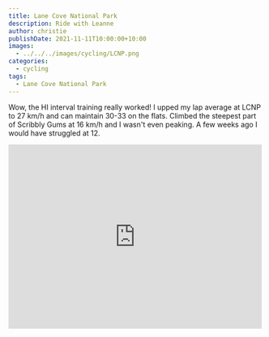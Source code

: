 ```yaml
---
title: Lane Cove National Park
description: Ride with Leanne
author: christie
publishDate: 2021-11-11T10:00:00+10:00
images:
  - ../../../images/cycling/LCNP.png
categories:
  - cycling
tags:
  - Lane Cove National Park
---
```

Wow, the HI interval training really worked! I upped my lap average at LCNP to 27 km/h and can maintain 30-33 on the flats. Climbed the steepest part of Scribbly Gums at 16 km/h and I wasn't even peaking. A few weeks ago I would have struggled at 12.

<iframe src="https://www.facebook.com/plugins/post.php?href=https%3A%2F%2Fwww.facebook.com%2Fchris1.tham%2Fposts%2Fpfbid0mMoyPtr8ThkrQtcgpidzcNPyVfhcJFNgafLUC93BZ2d5aZ95Ver4gBYbiodVJiMbl&show_text=true&width=500" width="500" height="363" style="border:none;overflow:hidden" scrolling="no" frameborder="0" allowfullscreen="true" allow="autoplay; clipboard-write; encrypted-media; picture-in-picture; web-share"></iframe>
